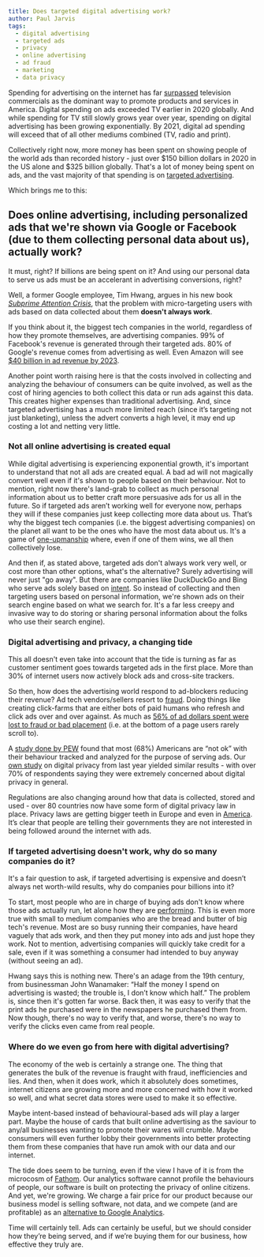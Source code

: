 ```yaml
title: Does targeted digital advertising work?
author: Paul Jarvis
tags:
  - digital advertising
  - targeted ads
  - privacy
  - online advertising
  - ad fraud
  - marketing
  - data privacy
```

Spending for advertising on the internet has far [surpassed](https://www.emarketer.com/content/us-digital-ad-spending-2019) television commercials as the dominant way to promote products and services in America. Digital spending on ads exceeded TV earlier in 2020 globally. And while spending for TV still slowly grows year over year, spending on digital advertising has been growing exponentially. By 2021, digital ad spending will exceed that of all other mediums combined (TV, radio and print).

Collectively right now, more money has been spent on showing people of the world ads than recorded history - just over $150 billion dollars in 2020 in the US alone and $325 billion globally. That's a lot of money being spent on ads, and the vast majority of that spending is on [targeted advertising](https://usefathom.com/blog/targeted-ads).

Which brings me to this:

Does online advertising, including personalized ads that we're shown via Google or Facebook (due to them collecting personal data about us), actually work?
--------------------------------------------------------------------------------------------------------------------------------

It must, right? If billions are being spent on it? And using our personal data to serve us ads must be an accelerant in advertising conversions, right?

Well, a former Google employee, Tim Hwang, argues in his new book _[Subprime Attention Crisis](https://www.indiebound.org/book/9780374538651)_, that the problem with micro-targeting users with ads based on data collected about them **doesn't always work**.

If you think about it, the biggest tech companies in the world, regardless of how they promote themselves, are advertising companies. 99% of Facebook's revenue is generated through their targeted ads. 80% of Google's revenue comes from advertising as well. Even Amazon will see [$40 billion in ad revenue by 2023](https://www.juniperresearch.com/press/press-releases/digital-ad-spend-reach-520-billion-by-2023).

Another point worth raising here is that the costs involved in collecting and analyzing the behaviour of consumers can be quite involved, as well as the cost of hiring agencies to both collect this data or run ads against this data. This creates higher expenses than traditional advertising. And, since targeted advertising has a much more limited reach (since it’s targeting not just blanketing), unless the advert converts a high level, it may end up costing a lot and netting very little.

### Not all online advertising is created equal

While digital advertising is experiencing exponential growth, it's important to understand that not all ads are created equal. A bad ad will not magically convert well even if it's shown to people based on their behaviour. Not to mention, right now there's land-grab to collect as much personal information about us to better craft more persuasive ads for us all in the future. So if targeted ads aren’t working well for everyone now, perhaps they will if these companies just keep collecting more data about us. That’s why the biggest tech companies (i.e. the biggest advertising companies) on the planet all want to be the ones who have the most data about us. It's a game of [one-upmanship](https://www.nytimes.com/2020/07/15/technology/just-collect-less-data-period.html) where, even if one of them wins, we all then collectively lose.

And then if, as stated above, targeted ads don't always work very well, or cost more than other options, what's the alternative? Surely advertising will never just "go away". But there are companies like DuckDuckGo and Bing who serve ads solely based on [intent](https://help.duckduckgo.com/duckduckgo-help-pages/company/advertising-and-affiliates/). So instead of collecting and then targeting users based on personal information, we're shown ads on their search engine based on what we search for. It's a far less creepy and invasive way to do storing or sharing personal information about the folks who use their search engine).

### Digital advertising and privacy, a changing tide

This all doesn't even take into account that the tide is turning as far as customer sentiment goes towards targeted ads in the first place. More than 30% of internet users now actively block ads and cross-site trackers.

So then, how does the advertising world respond to ad-blockers reducing their revenue? Ad tech vendors/sellers resort to [fraud](https://digiday.com/media/daily-hourly-fight-digital-ad-fraud-worse-ever/). Doing things like creating click-farms that are either bots of paid humans who refresh and click ads over and over against. As much as [56% of ad dollars spent were lost to fraud or bad placement](https://go.forrester.com/press-newsroom/poor-quality-ads-cost-marketers-7-4-billion-last-year/) (i.e. at the bottom of a page users rarely scroll to).

A [study done by PEW](https://en.wikipedia.org/wiki/Pew_Internet_%26_American_Life_Project) found that most (68%) Americans are “not ok” with their behaviour tracked and analyzed for the purpose of serving ads. Our [own study](https://usefathom.com/blog/digital-privacy-survey) on digital privacy from last year yielded similar results - with over 70% of respondents saying they were extremely concerned about digital privacy in general.

Regulations are also changing around how that data is collected, stored and used - over 80 countries now have some form of digital privacy law in place. Privacy laws are getting bigger teeth in Europe and even in [America](https://www.nytimes.com/interactive/2020/10/06/technology/house-antitrust-report-big-tech.html). It’s clear that people are telling their governments they are not interested in being followed around the internet with ads.

### If targeted advertising doesn't work, why do so many companies do it?

It's a fair question to ask, if targeted advertising is expensive and doesn’t always net worth-wild results, why do companies pour billions into it?

To start, most people who are in charge of buying ads don't know where those ads actually run, let alone how they are [performing](https://www.wired.com/story/she-helped-wreck-the-news-business-heres-her-plan-to-fix-it/). This is even more true with small to medium companies who are the bread and butter of big tech's revenue. Most are so busy running their companies, have heard vaguely that ads work, and then they put money into ads and just hope they work. Not to mention, advertising companies will quickly take credit for a sale, even if it was something a consumer had intended to buy anyway (without seeing an ad).

Hwang says this is nothing new. There's an adage from the 19th century, from businessman John Wanamaker: “Half the money I spend on advertising is wasted; the trouble is, I don’t know which half.” The problem is, since then it's gotten far worse. Back then, it was easy to verify that the print ads he purchased were in the newspapers he purchased them from. Now though, there's no way to verify that, and worse, there's no way to verify the clicks even came from real people.

### Where do we even go from here with digital advertising?

The economy of the web is certainly a strange one. The thing that generates the bulk of the revenue is fraught with fraud, inefficiencies and lies. And then, when it does work, which it absolutely does sometimes, internet citizens are growing more and more concerned with how it worked so well, and what secret data stores were used to make it so effective.

Maybe intent-based instead of behavioural-based ads will play a larger part. Maybe the house of cards that built online advertising as the saviour to any/all businesses wanting to promote their wares will crumble. Maybe consumers will even further lobby their governments into better protecting them from these companies that have run amok with our data and our internet.

The tide does seem to be turning, even if the view I have of it is from the microcosm of [Fathom](https://usefathom.com/). Our analytics software cannot profile the behaviours of people, our software is built on protecting the privacy of online citizens. And yet, we're growing. We charge a fair price for our product because our business model is selling software, not data, and we compete (and are profitable) as an [alternative to Google Analytics](https://usefathom.com/).

Time will certainly tell. Ads can certainly be useful, but we should consider how they’re being served, and if we’re buying them for our business, how effective they truly are.
